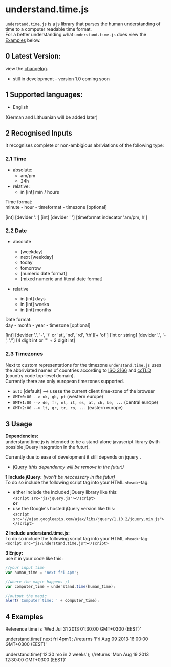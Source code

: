understand.time.js
====================

`understand.time.js` is a js library that parses the human understanding of time to a computer readable time format.  
For a better understanding what `understand.time.js` does view the [Examples](#4-examples) below.

## 0 Latest Version:
 view the [changelog](https://github.com/vilnius-leopold/understand.time.js/blob/master/CHANGELOG.md).  
 * still in development - version 1.0 coming soon

## 1 Supported languages: 
* English

(German and Lithuanian will be added later)

## 2 Recognised Inputs

It recognises complete or non-ambigious abriviations of the following type:

### 2.1 Time
* absolute:
	- am/pm
	- 24h
* relative:
	- in [int] min / hours

Time format:  
minute - hour - timeformat - timezone [optional]

[int] [devider ':'] [int] [devider ' '] [timeformat indecator 'am/pm, h']


### 2.2 Date
* absolute
	- [weekday]
	- next [weekday]
	- today
	- tomorrow
	- [numeric date format]
	- [mixed numeric and literal date format]

* relative
	- in [int] days
	- in [int] weeks
	- in [int] months

Date format:  
day - month - year - timezone [optional]  

[int] [devider '.', '-', '/' or 'st', 'nd', 'rd', 'th'][+ 'of'] [int or string] [devider '.', '-', '/'] [4 digit int or ''' + 2 digit int]

### 2.3 Timezones
Next to custom representations for the timezone `understand.time.js` uses the abbriviated names of countries according to [ISO 3166](https://en.wikipedia.org/wiki/ISO_3166) and [ccTLD](http://en.wikipedia.org/wiki/Country_code_top-level_domain) (country code top-level domain).  
Currently there are only european timezones supported.  

* `auto` [default] --> usese the current client time-zone of the browser
* `GMT+0:00 --> uk, gb, pt` (western europe)
* `GMT+1:00 --> de, fr, nl, it, es, at, ch, be, ...` (central europe)
* `GMT+2:00 --> lt, gr, tr, ro, ...` (eastern europe)

## 3 Usage

**Dependencies:**  
understand.time.js is intended to be a stand-alone javascript library (with possible jQuery integration in the futur).  

Currently due to ease of development it still depends on jquery .    

* [jQuery](http://jquery.com/) *(this dependency will be remove in the futur!)*
  
**1 Include jQuery:** *(won't be neccessary in the futur)*  
To do so include the following script tag into your HTML `<head>`-tag:  
* either include the included jQuery library like this:  
`<script src="js/jquery.js"></script>`  
**or**  
* use the Google's hosted jQuery version like this:  
`<script src="//ajax.googleapis.com/ajax/libs/jquery/1.10.2/jquery.min.js"></script>`  

**2 Include understand.time.js:**  
To do so include the following script tag into your HTML `<head>`-tag:  
`<script src="js/understand.time.js"></script>`  
  
**3 Enjoy:**  
use it in your code like this:  
```javascript
//your input time
var human_time = 'next fri 4pm';

//where the magic happens ;)
var computer_time = understand.time(human_time);

//output the magic
alert('Computer time: ' + computer_time);
```
## 4 Examples

Reference time is 'Wed Jul 31 2013 01:30:00 GMT+0300 (EEST)'

understand.time('next fri 4pm'); //returns 'Fri Aug 09 2013 16:00:00 GMT+0300 (EEST)'

understand.time('12:30 mo in 2 weeks'); //returns 'Mon Aug 19 2013 12:30:00 GMT+0300 (EEST)'